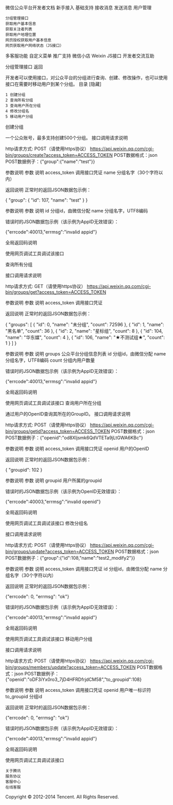 
微信公众平台开发者文档
新手接入
基础支持
接收消息
发送消息
用户管理

    分组管理接口
    获取用户基本信息
    获取关注者列表
    获取用户地理位置
    网页授权获取用户基本信息
    网页获取用户网络状态（JS接口）

多客服功能
自定义菜单
推广支持
微信小店
Weixin JS接口
开发者交流互助

分组管理接口
返回

开发者可以使用接口，对公众平台的分组进行查询、创建、修改操作，也可以使用接口在需要时移动用户到某个分组。
目录
[隐藏]

    1 创建分组
    2 查询所有分组
    3 查询用户所在分组
    4 修改分组名
    5 移动用户分组

创建分组

一个公众账号，最多支持创建500个分组。 接口调用请求说明

http请求方式: POST（请使用https协议）
https://api.weixin.qq.com/cgi-bin/groups/create?access_token=ACCESS_TOKEN
POST数据格式：json
POST数据例子：{"group":{"name":"test"}}

参数说明
参数 	说明
access_token 	调用接口凭证
name 	分组名字（30个字符以内）

返回说明 正常时的返回JSON数据包示例：

{
    "group": {
        "id": 107, 
        "name": "test"
    }
}

参数说明
参数 	说明
id 	分组id，由微信分配
name 	分组名字，UTF8编码

错误时的JSON数据包示例（该示例为AppID无效错误）：

{"errcode":40013,"errmsg":"invalid appid"}

全局返回码说明

使用网页调试工具调试该接口


查询所有分组

接口调用请求说明

http请求方式: GET（请使用https协议）
https://api.weixin.qq.com/cgi-bin/groups/get?access_token=ACCESS_TOKEN

参数说明
参数 	说明
access_token 	调用接口凭证

返回说明 正常时的返回JSON数据包示例：

{
    "groups": [
        {
            "id": 0, 
            "name": "未分组", 
            "count": 72596
        }, 
        {
            "id": 1, 
            "name": "黑名单", 
            "count": 36
        }, 
        {
            "id": 2, 
            "name": "星标组", 
            "count": 8
        }, 
        {
            "id": 104, 
            "name": "华东媒", 
            "count": 4
        }, 
        {
            "id": 106, 
            "name": "★不测试组★", 
            "count": 1
        }
    ]
}

参数说明
参数 	说明
groups 	公众平台分组信息列表
id 	分组id，由微信分配
name 	分组名字，UTF8编码
count 	分组内用户数量

错误时的JSON数据包示例（该示例为AppID无效错误）：

{"errcode":40013,"errmsg":"invalid appid"}

全局返回码说明

使用网页调试工具调试该接口
查询用户所在分组

通过用户的OpenID查询其所在的GroupID。 接口调用请求说明

http请求方式: POST（请使用https协议）
https://api.weixin.qq.com/cgi-bin/groups/getid?access_token=ACCESS_TOKEN
POST数据格式：json
POST数据例子：{"openid":"od8XIjsmk6QdVTETa9jLtGWA6KBc"}

参数说明
参数 	说明
access_token 	调用接口凭证
openid 	用户的OpenID

返回说明 正常时的返回JSON数据包示例：

{
    "groupid": 102
}

参数说明
参数 	说明
groupid 	用户所属的groupid

错误时的JSON数据包示例（该示例为OpenID无效错误）：

{"errcode":40003,"errmsg":"invalid openid"}

全局返回码说明

使用网页调试工具调试该接口
修改分组名

接口调用请求说明

http请求方式: POST（请使用https协议）
https://api.weixin.qq.com/cgi-bin/groups/update?access_token=ACCESS_TOKEN
POST数据格式：json
POST数据例子：{"group":{"id":108,"name":"test2_modify2"}}

参数说明
参数 	说明
access_token 	调用接口凭证
id 	分组id，由微信分配
name 	分组名字（30个字符以内）

返回说明 正常时的返回JSON数据包示例：

{"errcode": 0, "errmsg": "ok"}

错误时的JSON数据包示例（该示例为AppID无效错误）：

{"errcode":40013,"errmsg":"invalid appid"}

全局返回码说明

使用网页调试工具调试该接口
移动用户分组

接口调用请求说明

http请求方式: POST（请使用https协议）
https://api.weixin.qq.com/cgi-bin/groups/members/update?access_token=ACCESS_TOKEN
POST数据格式：json
POST数据例子：{"openid":"oDF3iYx0ro3_7jD4HFRDfrjdCM58","to_groupid":108}

参数说明
参数 	说明
access_token 	调用接口凭证
openid 	用户唯一标识符
to_groupid 	分组id

返回说明 正常时的返回JSON数据包示例：

{"errcode": 0, "errmsg": "ok"}

错误时的JSON数据包示例（该示例为AppID无效错误）：

{"errcode":40013,"errmsg":"invalid appid"}

全局返回码说明

使用网页调试工具调试该接口

    关于腾讯
    服务协议
    客服中心
    在线客服

Copyright © 2012-2014 Tencent. All Rights Reserved.


